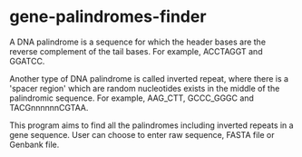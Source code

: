 # gene-palindromes-finder
A DNA palindrome is a sequence for which the header bases are the reverse complement of the tail bases. For example, ACCTAGGT and GGATCC.

Another type of DNA palindrome is called inverted repeat, where there is a 'spacer region' which are random nucleotides exists in the middle of the palindromic sequence. For example, AAG_CTT, GCCC_GGGC and TACGnnnnnnCGTAA.

This program aims to find all the palindromes including inverted repeats in a gene sequence. User can choose to enter raw sequence, FASTA file or Genbank file.
